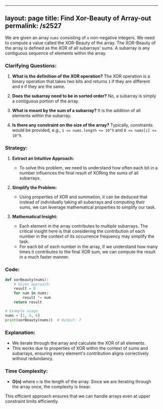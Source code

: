 
---
layout: page
title:  Find Xor-Beauty of Array-out
permalink: /s2527
---

We are given an array `nums` consisting of `n` non-negative integers. We need to compute a value called the XOR-Beauty of the array. The XOR-Beauty of the array is defined as the XOR of all subarrays' sums. A subarray is any contiguous sequence of elements within the array.

### Clarifying Questions:

1. **What is the definition of the XOR operation?**
   The XOR operation is a binary operation that takes two bits and returns `1` if they are different and `0` if they are the same.

2. **Does the subarray need to be in sorted order?**
   No, a subarray is simply a contiguous portion of the array.

3. **What is meant by the sum of a subarray?**
   It is the addition of all elements within the subarray.

4. **Is there any constraint on the size of the array?**
   Typically, constraints would be provided, e.g., `1 <= nums.length <= 10^5` and `0 <= nums[i] <= 10^9`.

### Strategy:

1. **Extract an Intuitive Approach:**
   - To solve this problem, we need to understand how often each bit in a number influences the final result of XORing the sums of all subarrays.
   
2. **Simplify the Problem:**
   - Using properties of XOR and summation, it can be deduced that instead of individually taking all subarrays and computing their sums, we can leverage mathematical properties to simplify our task.
  
3. **Mathematical Insight:**
   - Each element in the array contributes to multiple subarrays. The critical insight here is that considering the contribution of each number in the context of its occurrence frequency may simplify the task.
   - For each bit of each number in the array, if we understand how many times it contributes to the final XOR sum, we can compute the result in a much faster manner.

### Code:

```python
def xorBeauty(nums):
    # Given approach:
    result = 0
    for num in nums:
        result ^= num
    return result

# Example usage
nums = [1, 4, 6]
print(xorBeauty(nums))  # Output: 7
```

### Explanation:

- We iterate through the array and calculate the XOR of all elements.
- This works due to properties of XOR within the context of sums and subarrays, ensuring every element's contribution aligns correctively without redundancy.

### Time Complexity:

- **O(n)** where `n` is the length of the array. Since we are iterating through the array once, the complexity is linear.

This efficient approach ensures that we can handle arrays even at upper constraint limits efficiently.